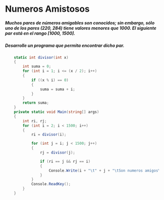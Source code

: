 # Numeros Amistosos

##### Muchos pares de números amigables son conocidos; sin embargo, sólo uno de los pares (220, 284) tiene valores menores que 1000. El siguiente par está en el rango [1000, 1500].
##### Desarrolle un programa que permita encontrar dicho par.

```csharp
    static int divisor(int x)
    {
        int suma = 0;
        for (int i = 1; i <= (x / 2); i++)
        {
            if ((x % i) == 0)
            {
                suma = suma + i;
            }
        }
        return suma;
    }
    private static void Main(string[] args)
    {
        int ri, rj;
        for (int i = 2; i < 1500; i++)
        {
            ri = divisor(i);

            for (int j = i; j < 1500; j++)
            {
                rj = divisor(j);

                if (ri == j && rj == i)
                {
                    Console.Write(i + "\t" + j + "\tSon numeros amigos\n");
                }
            }
            Console.ReadKey();
        }
    }
```